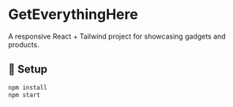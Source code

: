 # GetEverythingHere

A responsive React + Tailwind project for showcasing gadgets and products.  

## 🚀 Setup
```bash
npm install
npm start
